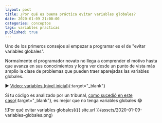```yaml
---
layout: post
title: ¿Por qué es buena práctica evitar variables globales?
date: 2020-01-09 21:00:00
categories: conceptos
tags: variables practicas
published: true
---
```


Uno de los primeros consejos al empezar a programar es el de "evitar variables globales".

Normalmente el programador novato no llega a comprender el motivo hasta que avanza en sus conocimientos y logra ver desde un punto de vista más amplio la clase de problemas que pueden traer aparejadas las variables globales.

▶️ [Video: variables (nivel inicial)](www.youtube.com/watch?v=L9wEz8gJz-U){:target="_blank"}

Si tu código es analizado por un tribunal, [como sucedió en este caso](https://arstechnica.com/tech-policy/2009/05/buggy-breathalyzer-code-reflects-importance-of-source-review){:target="_blank"}, es mejor que no tenga variables globales 😂 

![Por qué evitar variables globales]({{ site.url }}/assets/2020-01-09-variables-globales.png)
